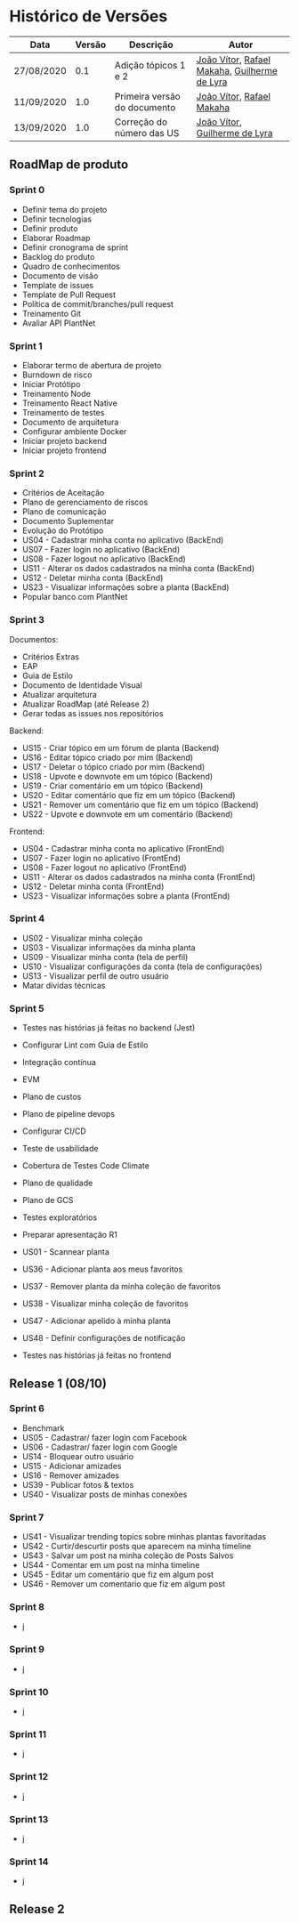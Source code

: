 # Histórico de Versões

|Data           |Versão     |Descrição          |Autor                   |
| ----------------------------| --------------------------- | ------------------------------------  | ----------------------|
|27/08/2020|0.1| Adição tópicos 1 e 2 |[João Vítor](http://github.com/joaovitorml), [Rafael Makaha](http://github.com/rafaelmakaha), [Guilherme de Lyra](http://github.com/guilhermedlyra) |
|11/09/2020|1.0| Primeira versão do documento |[João Vítor](http://github.com/joaovitorml), [Rafael Makaha](http://github.com/rafaelmakaha) |
|13/09/2020|1.0| Correção do número das US|[João Vítor](http://github.com/joaovitorml), [Guilherme de Lyra](http://github.com/guilhermedlyra)  |

## RoadMap de produto

### Sprint 0

* Definir tema do projeto
* Definir tecnologias
* Definir produto
* Elaborar Roadmap
* Definir cronograma de sprint
* Backlog do produto
* Quadro de conhecimentos
* Documento de visão
* Template de issues
* Template de Pull Request
* Política de commit/branches/pull request
* Treinamento Git
* Avaliar API PlantNet
  
### Sprint 1

* Elaborar termo de abertura de projeto
* Burndown de risco
* Iniciar Protótipo
* Treinamento Node
* Treinamento React Native
* Treinamento de testes
* Documento de arquitetura
* Configurar ambiente Docker
* Iniciar projeto backend
* Iniciar projeto frontend
  
### Sprint 2

* Critérios de Aceitação
* Plano de gerenciamento de riscos
* Plano de comunicação
* Documento Suplementar
* Evolução do Protótipo
* US04 - Cadastrar minha conta no aplicativo (BackEnd)
* US07 - Fazer login no aplicativo (BackEnd)
* US08 - Fazer logout no aplicativo (BackEnd)
* US11 - Alterar os dados cadastrados na minha conta (BackEnd)
* US12 - Deletar minha conta (BackEnd)
* US23 - Visualizar informações sobre a planta (BackEnd)
* Popular banco com PlantNet

### Sprint 3

Documentos:

* Critérios Extras
* EAP
* Guia de Estilo
* Documento de Identidade Visual
* Atualizar arquitetura
* Atualizar RoadMap (até Release 2)
* Gerar todas as issues nos repositórios

Backend:
* US15 - Criar tópico em um fórum de planta (Backend)
* US16 - Editar tópico criado por mim (Backend)
* US17 - Deletar o tópico criado por mim (Backend)
* US18 - Upvote e downvote em um tópico (Backend)
* US19 - Criar comentário em um tópico (Backend)
* US20 - Editar comentário que fiz em um tópico (Backend)
* US21 - Remover um comentário que fiz em um tópico (Backend)
* US22 - Upvote e downvote em um comentário (Backend)

Frontend:
* US04 - Cadastrar minha conta no aplicativo (FrontEnd)
* US07 - Fazer login no aplicativo (FrontEnd)
* US08 - Fazer logout no aplicativo (FrontEnd)
* US11 - Alterar os dados cadastrados na minha conta (FrontEnd)
* US12 - Deletar minha conta (FrontEnd)
* US23 - Visualizar informações sobre a planta (FrontEnd)

### Sprint 4

* US02 - Visualizar minha coleção
* US03 - Visualizar informações da minha planta
* US09 - Visualizar minha conta (tela de perfil)
* US10 - Visualizar configurações da conta (tela de configurações)
* US13 - Visualizar perfil de outro usuário
* Matar dívidas técnicas


### Sprint 5

* Testes nas histórias já feitas no backend (Jest)
* Configurar Lint com Guia de Estilo
* Integração contínua
* EVM
* Plano de custos
* Plano de pipeline devops
* Configurar CI/CD
* Teste de usabilidade
* Cobertura de Testes Code Climate
* Plano de qualidade
* Plano de GCS
* Testes exploratórios

* Preparar apresentação R1
* US01 - Scannear planta
* US36 - Adicionar planta aos meus favoritos
* US37 - Remover planta da minha coleção de favoritos
* US38 - Visualizar minha coleção de favoritos
* US47 - Adicionar apelido à minha planta
* US48 - Definir configurações de notificação
* Testes nas histórias já feitas no frontend

## Release 1 (08/10)
  
### Sprint 6

* Benchmark
* US05 - Cadastrar/ fazer login com Facebook
* US06 - Cadastrar/ fazer login com Google
* US14 - Bloquear outro usuário
* US15 - Adicionar amizades
* US16 - Remover amizades
* US39 - Publicar fotos & textos
* US40 - Visualizar posts de minhas conexões

### Sprint 7

* US41 - Visualizar trending topics sobre minhas plantas favoritadas
* US42 - Curtir/descurtir posts que aparecem na minha timeline
* US43 - Salvar um post na minha coleção de Posts Salvos
* US44 - Comentar em um post na minha timeline
* US45 - Editar um comentário que fiz em algum post
* US46 - Remover um comentario que fiz em algum post

### Sprint 8

* j
  

### Sprint 9

* j

### Sprint 10

* j

### Sprint 11

* j
  
### Sprint 12

* j

### Sprint 13

* j

### Sprint 14

* j

## Release 2